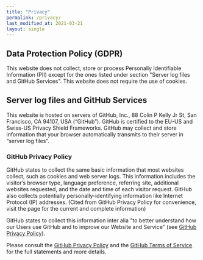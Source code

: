 ```yaml
---
title: "Privacy"
permalink: /privacy/
last_modified_at: 2021-03-21
layout: single
---
```

## Data Protection Policy (GDPR)

This website does not collect, store or process Personally Identifiable Information (PII) except for the ones listed under section "Server log files and GitHub Services". This website does not require the use of cookies.

## Server log files and GitHub Services

This website is hosted on servers of GitHub, Inc., 88 Colin P Kelly Jr St, San Francisco, CA 94107, USA (“GitHub”). GitHub is certified to the EU-US and Swiss-US Privacy Shield Frameworks. GitHub may collect and store information that your browser automatically transmits to their server in “server log files”. 

### GitHub Privacy Policy
GitHub states to collect the same basic information that most websites collect, such as cookies and web server logs. This information includes the visitor’s browser type, language preference, referring site, additional websites requested, and the date and time of each visitor request. GitHub also collects potentially personally-identifying information like Internet Protocol (IP) addresses. (Cited from GitHub Privacy Policy for convenience, visit the page for the current and complete information)

GitHub states to collect this information  inter alia "to better understand how our Users use GitHub and to improve our Website and Service" (see [GitHub Privacy Policy](https://help.github.com/articles/github-privacy-statement/#what-information-github-collects-and-why)).

Please consult the [GitHub Privacy Policy](https://help.github.com/privacy-policy) and the [GitHub Terms of Service](https://help.github.com/terms-of-service) for the full statements and more details. 
